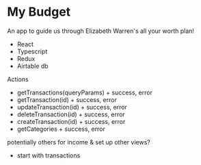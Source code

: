 # My Budget

An app to guide us through Elizabeth Warren's all your worth plan!

- React
- Typescript
- Redux
- Airtable db

Actions

- getTransactions(queryParams) + success, error
- getTransaction(id) + success, error
- updateTransaction(id) + success, error
- deleteTransaction(id) + success, error
- createTransaction(id) + success, error
- getCategories + success, error

potentially others for income & set up other views?

- start with transactions
